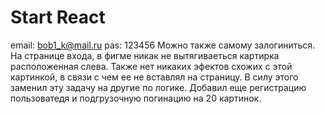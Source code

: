 # Start React 
email:  bob1_k@mail.ru
pas: 123456
Можно также самому залогиниться.
На странице входа, в фигме никак не вытягиваеться картирка расположенная слева. Также нет никаких эфектов
схожих с этой картинкой, в связи с чем ее не вставлял на страницу. В силу этого заменил эту задачу на другие по логике. Добавил еще регистрацию пользоватедя и подгрузочную погинацию на 20 картинок.